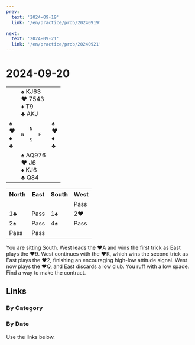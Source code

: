 ```yaml
---
prev:
  text: '2024-09-19'
  link: '/en/practice/prob/20240919'

next:
  text: '2024-09-21'
  link: '/en/practice/prob/20240921'
---
```


# 2024-09-20

<table class="deal">
	<tr>
		<td></td>
		<td>♠ KJ63<br>♥ 7543<br>♦ T9<br>♣ AKJ</td>
		<td></td>
	</tr>
	<tr>
		<td>♠ <br>♥ <br>♦ <br>♣ </td>
		<td><pre>   N<br>W     E<br>   S</pre></td>
		<td>♠ <br>♥ <br>♦ <br>♣ </td>
	</tr>
	<tr>
		<td></td>
		<td>♠ AQ976<br>♥ J6<br>♦ KJ6<br>♣ Q84</td>
		<td></td>
	</tr>
</table>

<table class="auction">
	<tr>
		<th>North</th>
		<th>East</th>
		<th>South</th>
		<th>West</th>
	</tr>
	<tr>
		<td></td>
		<td></td>
		<td></td>
		<td>Pass</td>
	</tr>
	<tr>
		<td>1♣</td>
		<td>Pass</td>
		<td>1♠</td>
		<td>2♥</td>
	</tr>
	<tr>
		<td>2♠</td>
		<td>Pass</td>
		<td>4♠</td>
		<td>Pass</td>
	</tr>
	<tr>
		<td>Pass</td>
		<td>Pass</td>
		<td></td>
		<td></td>
	</tr>
</table>

You are sitting South. West leads the ♥A and wins the first trick as East plays the ♥9. West continues with the ♥K, which wins the second trick as East plays the ♥2, finishing an encouraging high-low attitude signal. West now plays the ♥Q, and East discards a low club. You ruff with a low spade. Find a way to make the contract. 

## Links

[<Badge type="tip" text="Check Solution"/>](/en/learning/prob/20240920)

### By Category

[<Badge type="tip" text="<--"/>](/en/practice/prob/20240919)
[<Badge type="tip" text="Calendar"/>](/en/practice/calendar/202409)
[<Badge type="tip" text="-->"/>](/en/practice/prob/20240921)

### By Date

Use the links below.